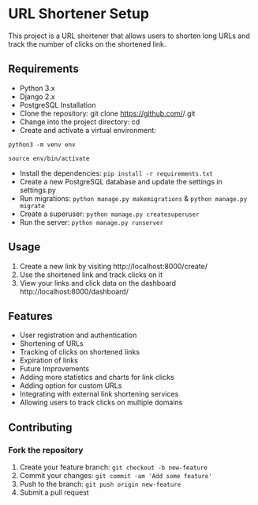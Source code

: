 # URL Shortener Setup
This project is a URL shortener that allows users to shorten long URLs and track the number of clicks on the shortened link.

## Requirements
- Python 3.x
- Django 2.x
- PostgreSQL Installation
- Clone the repository: git clone https://github.com/<username>/<repository>.git
- Change into the project directory: cd <repository>
- Create and activate a virtual environment:

```python3 -m venv env```

```source env/bin/activate```
- Install the dependencies: `pip install -r requirements.txt`
- Create a new PostgreSQL database and update the settings in settings.py
- Run migrations: `python manage.py makemigrations` & `python manage.py migrate`
- Create a superuser: `python manage.py createsuperuser`
- Run the server: `python manage.py runserver`
## Usage
1. Create a new link by visiting http://localhost:8000/create/
2. Use the shortened link and track clicks on it
3. View your links and click data on the dashboard http://localhost:8000/dashboard/
## Features
- User registration and authentication
- Shortening of URLs
- Tracking of clicks on shortened links
- Expiration of links
- Future Improvements
- Adding more statistics and charts for link clicks
- Adding option for custom URLs
- Integrating with external link shortening services
- Allowing users to track clicks on multiple domains
## Contributing
### Fork the repository
1. Create your feature branch: `git checkout -b new-feature`
2. Commit your changes: `git commit -am 'Add some feature'`
3. Push to the branch: `git push origin new-feature`
4. Submit a pull request